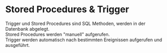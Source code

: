 # Stored Procedures & Trigger
Trigger und Stored Procedures sind SQL Methoden, werden in der Datenbank abgelegt.  
Stored Procedures werden "manuell" aufgerufen.  
Trigger werden automatisch nach bestimmten Ereignissen aufgerufen und ausgeführt.  

